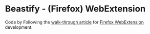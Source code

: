 # Beastify - (Firefox) WebExtension

Code by Following the [walk-through article](https://developer.mozilla.org/en-US/Add-ons/WebExtensions/Walkthrough) for [Firefox WebExtension](https://developer.mozilla.org/en-US/Add-ons/WebExtensions) development.
